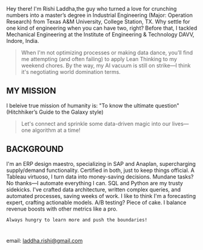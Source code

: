 Hey there! I'm Rishi Laddha,the guy who turned a love for crunching numbers into a master’s degree in Industrial Engineering (Major: Operation Research) from Texas A&M University, College Station, TX. Why settle for one kind of engineering when you can have two, right? Before that, I tackled Mechanical Engineering at the Institute of Engineering & Technology DAVV, Indore, India.

> When I'm not optimizing processes or making data dance, you’ll find me attempting (and often failing) to apply Lean Thinking to my weekend chores. By the way, my AI vacuum is still on strike—I think it's negotiating world domination terms. 

## MY MISSION
I beleive true mission of humanity is:  "To know the ultimate question" (Hitchhiker’s Guide to the Galaxy style) 

>Let's connect and sprinkle some data-driven magic into our lives—one algorithm at a time!

## BACKGROUND
I'm an ERP design maestro, specializing in SAP and Anaplan, supercharging supply/demand functionality. Certified in both, just to keep things official. A Tableau virtuoso, I turn data into money-saving decisions. Mundane tasks? No thanks—I automate everything I can. SQL and Python are my trusty sidekicks. I've crafted data architecture, written complex queries, and automated processes, saving weeks of work. I like to think I'm a forecasting expert, crafting actionable models. A/B testing? Piece of cake. I balance revenue boosts with other metrics like a pro.

``` Always hungry to learn more and push the boundaries! ```

# 
email: laddha.rishi@gmail.com
